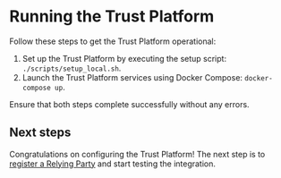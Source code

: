 # Running the Trust Platform
Follow these steps to get the Trust Platform operational:

1. Set up the Trust Platform by executing the setup script: `./scripts/setup_local.sh`.
2. Launch the Trust Platform services using Docker Compose: `docker-compose up`.

Ensure that both steps complete successfully without any errors.

## Next steps
Congratulations on configuring the Trust Platform! The next step is to [register a Relying Party](https://docs.idpartner.com/documentation/relying-party-user-guide) and start testing the integration.

